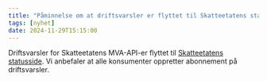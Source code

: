 ```yaml
---
title: "Påminnelse om at driftsvarsler er flyttet til Skatteetatens statusside"
tags: [nyhet]
date: 2024-11-29T15:15:00
---
```

Driftsvarsler for Skatteetatens MVA-API-er flyttet til [Skatteetatens statusside](https://status.skatteetaten.no/). Vi anbefaler at alle konsumenter oppretter abonnement på driftsvarsler. 
 
